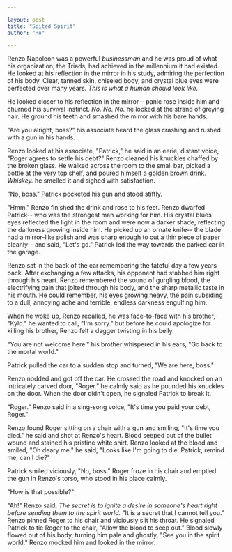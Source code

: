 ```yaml
---

layout: post
title: "Spited Spirit" 
author: "Ro"

---
```


<!-- 
Prompt:
[WP] You are unable to die, but only because the spirit world vehemently refuses to allow you in because you angered them as a child. You are thus, by the power of pure spite, immortal. 

Premise:
-- The character is a crime boss
-- The more crimes he commits the longer he can stay on the planet
-- The spirit world, is made by the souls of the dead and they don't want him to be here


Story:
-- The character looks at his image in a mirror and sees a hair whitening
-- He prepares himself to brutally murder an enemy
-- While waiting for the victim to arrive, he reflects on the first time he
 died and how he was cast back to the living world.
-->

Renzo Napoleon was a powerful *businessman* and he was proud of what his organization, the Triads, had achieved in the millennium it had existed. He looked at his reflection in the mirror in his study, admiring the perfection of his body. Clear, tanned skin, chiseled body, and crystal blue eyes were perfected over many years. *This is what a human should look like.*

He looked closer to his reflection in the mirror-- panic rose inside him and churned his survival instinct. *No. No. No.* he looked at the strand of greying hair. He ground his teeth and smashed the mirror with his bare hands. 

"Are you alright, boss?" his associate heard the glass crashing and rushed with a gun in his hands.

Renzo looked at his associate, "Patrick," he said in an eerie, distant voice, "Roger agrees to settle his debt?" Renzo cleaned his knuckles chaffed by the broken glass. He walked across the room to the small bar, picked a bottle at the very top shelf, and poured himself a golden brown drink. *Whiskey.* he smelled it and sighed with satisfaction.

"No, boss." Patrick pocketed his gun and stood stiffly.

"Hmm." Renzo finished the drink and rose to his feet. Renzo dwarfed Patrick-- who was the strongest man working for him. His crystal blues eyes reflected the light in the room and were now a darker shade, reflecting the darkness growing inside him. He picked up an ornate knife-- the blade had a mirror-like polish and was sharp enough to cut a thin piece of paper cleanly-- and said, "Let's go." Patrick led the way towards the parked car in the garage.

Renzo sat in the back of the car remembering the fateful day a few years back. After exchanging a few attacks, his opponent had stabbed him right through his heart. Renzo remembered the sound of gurgling blood, the electrifying pain that jolted through his body, and the sharp metallic taste in his mouth. He could remember, his eyes growing heavy, the pain subsiding to a dull, annoying ache and terrible, endless darkness engulfing him.

When he woke up, Renzo recalled, he was face-to-face with his brother, "Kylo." he wanted to call, "I'm sorry." but before he could apologize for killing his brother, Renzo felt a dagger twisting in his belly.

"You are not welcome here." his brother whispered in his ears, "Go back to the mortal world."

Patrick pulled the car to a sudden stop and turned, "We are here, boss."

Renzo nodded and got off the car. He crossed the road and knocked on an intricately carved door, "Roger." he calmly said as he pounded his knuckles on the door. When the door didn't open, he signaled Patrick to break it.

"Roger." Renzo said in a sing-song voice, "It's time you paid your debt, Roger."

Renzo found Roger sitting on a chair with a gun and smiling, "It's time you died." he said and shot at Renzo's heart. Blood seeped out of the bullet wound and stained his pristine white shirt. Renzo looked at the blood and smiled, "Oh deary me." he said, "Looks like I'm going to die. Patrick, remind me, can I die?"

Patrick smiled viciously, "No, boss." Roger froze in his chair and emptied the gun in Renzo's torso, who stood in his place calmly.

"How is that possible?"

"Ah!" Renzo said, *The secret is to ignite a desire in someone's heart right before sending them to the spirit world.* "It is a secret that I cannot tell you." Renzo pinned Roger to his chair and viciously slit his throat. He signaled Patrick to tie Roger to the chair, "Allow the blood to seep out." Blood slowly flowed out of his body, turning him pale and ghostly, "See you in the spirit world." Renzo mocked him and looked in the mirror.
